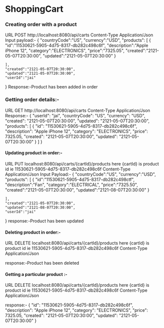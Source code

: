# ShoppingCart
### Creating order with a product
URL POST http://localhost:8080/api/carts
Content-Type Application/Json
Input payload:-
{
	"countryCode":"US",
	"currency":"USD",
	"products": [
		{
			"id":"11530621-5905-4d75-8317-db282c498c6f",
			"description":"Apple iPhone 12",
			"category":"ELECTRONICS",
			"price":"7325.05",
			"created":"2121-05-07T20:30:00",
			"updated":"2121-05-07T20:30:00"
		}
	
	],
	"created":"2121-05-07T20:30:00",
	"updated":"2121-05-07T20:30:00",
	"userId":"jai"
}
Response:-Product has been added in order

### Getting order details:-
URL GET http://localhost:8080/api/carts
Content-Type Application/Json
Response:-
{
    "userId": "jai",
    "countryCode": "US",
    "currency": "USD",
    "created": "2121-05-07T20:30:00",
    "updated": "2121-05-07T20:30:00",
    "products": [
        {
            "id": "11530621-5905-4d75-8317-db282c498c6f",
            "description": "Apple iPhone 12",
            "category": "ELECTRONICS",
            "price": 7325.05,
            "created": "2121-05-07T20:30:00",
            "updated": "2121-05-07T20:30:00"
        }
    ]
}

#### Updating product in order:-
URL PUT localhost:8080/api/carts/{cartId}/products
here {cartId} is product id ie 11530621-5905-4d75-8317-db282c498c6f
Content-Type Application/Json
Input Payload:-
{
	"countryCode":"US",
	"currency":"USD",
	"products": [
		{
			"id":"11530621-5905-4d75-8317-db282c498ctf",
			"description":"Fan",
			"category":"ELECTRICAL",
			"price":"7325.50",
			"created":"2121-05-07T20:30:00",
			"updated":"2121-08-07T20:30:00"
		}
	
	],
	"created":"2121-05-07T20:30:00",
	"updated":"2121-08-07T20:30:00",
	"userId":"jai"
}
response:-Product has been updated

#### Deleting product in order:-
URL DELETE localhost:8080/api/carts/{cartId}/products
here {cartId} is product id ie 11530621-5905-4d75-8317-db282c498c6f
Content-Type Application/Json

response:-Product has been deleted

#### Getting a particular product :-
URL DELETE localhost:8080/api/carts/{cartId}/products
here {cartId} is product id ie 11530621-5905-4d75-8317-db282c498c6f
Content-Type Application/Json

response:-
{
    "id": "11530621-5905-4d75-8317-db282c498c6f",
    "description": "Apple iPhone 12",
    "category": "ELECTRONICS",
    "price": 7325.05,
    "created": "2121-05-07T20:30:00",
    "updated": "2121-05-07T20:30:00"
}
